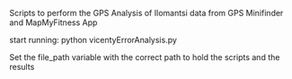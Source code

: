 Scripts to perform the GPS Analysis of Ilomantsi data from GPS Minifinder and MapMyFitness App

start running: python vicentyErrorAnalysis.py

Set the file_path variable with the correct path to hold the scripts and the results
